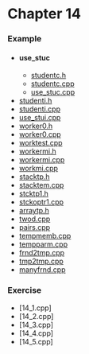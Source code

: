 # Chapter 14

### Example
* #### use_stuc
    * [studentc.h](studentc.h)
    * [studentc.cpp](studentc.cpp)
    * [use_stuc.cpp](use_stuc.cpp)
* [studenti.h](studenti.h)
* [studenti.cpp](studenti.cpp)
* [use_stui.cpp](use_stui.cpp)
* [worker0.h](worker0.h)
* [worker0.cpp](worker0.cpp)
* [worktest.cpp](worktest.cpp)
* [workermi.h](workermi.h)
* [workermi.cpp](workermi.cpp)
* [workmi.cpp](workmi.cpp)
* [stacktp.h](stacktp.h)
* [stacktem.cpp](stacktem.cpp)
* [stcktp1.h](stcktp1.h)
* [stckoptr1.cpp](stckoptr1.cpp)
* [arraytp.h](arraytp.h)
* [twod.cpp](twod.cpp)
* [pairs.cpp](pairs.cpp)
* [tempmemb.cpp](tempmemb.cpp)
* [tempparm.cpp](tempparm.cpp)
* [frnd2tmp.cpp](frnd2tmp.cpp)
* [tmp2tmp.cpp](tmp2tmp.cpp)
* [manyfrnd.cpp](manyfrnd.cpp)

### Exercise
* [14_1.cpp]
* [14_2.cpp]
* [14_3.cpp]
* [14_4.cpp]
* [14_5.cpp]
